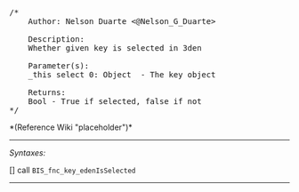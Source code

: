 <pre>/*
	Author: Nelson Duarte <@Nelson_G_Duarte>

	Description:
	Whether given key is selected in 3den

	Parameter(s):
	_this select 0: Object	- The key object

	Returns:
	Bool - True if selected, false if not
*/</pre>*(Reference Wiki "placeholder")*<!-- Remove this after fill-in -->


---
*Syntaxes:*

[] call `BIS_fnc_key_edenIsSelected`

---

